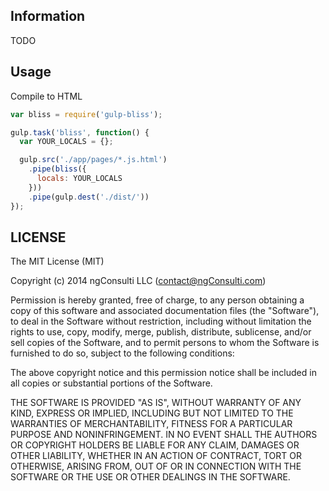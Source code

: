 ## Information

TODO

## Usage

Compile to HTML

```javascript
var bliss = require('gulp-bliss');

gulp.task('bliss', function() {
  var YOUR_LOCALS = {};

  gulp.src('./app/pages/*.js.html')
    .pipe(bliss({
      locals: YOUR_LOCALS
    }))
    .pipe(gulp.dest('./dist/'))
});
```

## LICENSE

The MIT License (MIT)

Copyright (c) 2014 ngConsulti LLC (contact@ngConsulti.com)

Permission is hereby granted, free of charge, to any person obtaining a copy of
this software and associated documentation files (the "Software"), to deal in
the Software without restriction, including without limitation the rights to
use, copy, modify, merge, publish, distribute, sublicense, and/or sell copies
of the Software, and to permit persons to whom the Software is furnished to
do so, subject to the following conditions:

The above copyright notice and this permission notice shall be included in all
copies or substantial portions of the Software.

THE SOFTWARE IS PROVIDED "AS IS", WITHOUT WARRANTY OF ANY KIND, EXPRESS OR
IMPLIED, INCLUDING BUT NOT LIMITED TO THE WARRANTIES OF MERCHANTABILITY,
FITNESS FOR A PARTICULAR PURPOSE AND NONINFRINGEMENT. IN NO EVENT SHALL THE
AUTHORS OR COPYRIGHT HOLDERS BE LIABLE FOR ANY CLAIM, DAMAGES OR OTHER
LIABILITY, WHETHER IN AN ACTION OF CONTRACT, TORT OR OTHERWISE, ARISING
FROM, OUT OF OR IN CONNECTION WITH THE SOFTWARE OR THE USE OR OTHER
DEALINGS IN THE SOFTWARE.
